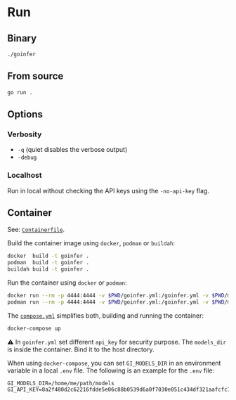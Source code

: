 # Run

## Binary

```bash
./goinfer
```

## From source

```bash
go run .
```

## Options

### Verbosity

- `-q` (quiet disables the verbose output)
- `-debug`

### Localhost

Run in local without checking the API keys using the `-no-api-key` flag.

## Container

See: [`Containerfile`](https://github.com/LM4eu/goinfer/blob/main/Containerfile).

Build the container image using `docker`, `podman` or `buildah`:

```bash
docker  build -t goinfer .
podman  build -t goinfer .
buildah build -t goinfer .
```

Run the container using `docker` or `podman`:

```bash
docker run --rm -p 4444:4444 -v $PWD/goinfer.yml:/goinfer.yml -v $PWD/models:/models goinfer
podman run --rm -p 4444:4444 -v $PWD/goinfer.yml:/goinfer.yml -v $PWD/models:/models goinfer
```

The [`compose.yml`](https://github.com/LM4eu/goinfer/blob/main/compose.yml)
simplifies both, building and running the container:

```bash
docker-compose up
```

⚠️ In `goinfer.yml` set different `api_key` for security purpose.
The `models_dir` is inside the container. Bind it to the host directory.

When using `docker-compose`,
you can set `GI_MODELS_DIR` in an environment variable
in a local `.env` file.
The following is an example for the `.env` file:

```env
GI_MODELS_DIR=/home/me/path/models
GI_API_KEY=8a2f480d2c62216fdde5e06c88b0539d6a0f7030e051c434df321aafcfc7ff0d
```
